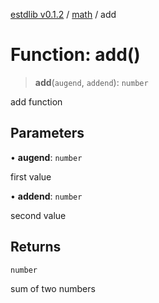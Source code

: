 [estdlib v0.1.2](../wiki/Home) / [math](../wiki/math) / add

# Function: add()

> **add**(`augend`, `addend`): `number`

add function

## Parameters

• **augend**: `number`

first value

• **addend**: `number`

second value

## Returns

`number`

sum of two numbers
